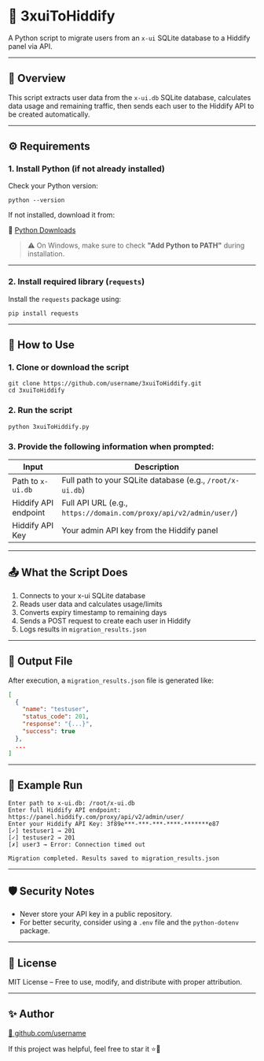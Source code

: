 
# 🔄 3xuiToHiddify

A Python script to migrate users from an `x-ui` SQLite database to a Hiddify panel via API.

---

## 📌 Overview

This script extracts user data from the `x-ui.db` SQLite database, calculates data usage and remaining traffic, then sends each user to the Hiddify API to be created automatically.

---

## ⚙️ Requirements

### 1. Install Python (if not already installed)

Check your Python version:

```
python --version
```

If not installed, download it from:

🔗 [Python Downloads](https://www.python.org/downloads/)

> ⚠️ On Windows, make sure to check **"Add Python to PATH"** during installation.

---

### 2. Install required library (`requests`)

Install the `requests` package using:

```
pip install requests
```

---

## 🚀 How to Use

### 1. Clone or download the script

```
git clone https://github.com/username/3xuiToHiddify.git
cd 3xuiToHiddify
```

### 2. Run the script

```
python 3xuiToHiddify.py
```

### 3. Provide the following information when prompted:

| Input                     | Description                                                              |
|--------------------------|---------------------------------------------------------------------------|
| Path to `x-ui.db`        | Full path to your SQLite database (e.g., `/root/x-ui.db`)                |
| Hiddify API endpoint     | Full API URL (e.g., `https://domain.com/proxy/api/v2/admin/user/`)       |
| Hiddify API Key          | Your admin API key from the Hiddify panel                                |

---

## 📤 What the Script Does

1. Connects to your x-ui SQLite database
2. Reads user data and calculates usage/limits
3. Converts expiry timestamp to remaining days
4. Sends a POST request to create each user in Hiddify
5. Logs results in `migration_results.json`

---

## 📂 Output File

After execution, a `migration_results.json` file is generated like:

```json
[
  {
    "name": "testuser",
    "status_code": 201,
    "response": "{...}",
    "success": true
  },
  ...
]
```

---

## 🧪 Example Run

```
Enter path to x-ui.db: /root/x-ui.db
Enter full Hiddify API endpoint: https://panel.hiddify.com/proxy/api/v2/admin/user/
Enter your Hiddify API Key: 3f89e***-***-***-****-*******e87
[✓] testuser1 → 201
[✓] testuser2 → 201
[✗] user3 → Error: Connection timed out

Migration completed. Results saved to migration_results.json
```

---

## 🛡️ Security Notes

- Never store your API key in a public repository.
- For better security, consider using a `.env` file and the `python-dotenv` package.

---

## 📄 License

MIT License – Free to use, modify, and distribute with proper attribution.

---

## ✨ Author

[👤 github.com/username](https://github.com/username)

If this project was helpful, feel free to star it ⭐🙂
